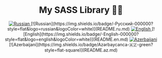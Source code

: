 <div align="center">
   <h1>My SASS Library 🎨✨</h1>
  <!-- Флаги языков -->
  <p>
    <a href="#русский">
      <img src="https://img.shields.io/badge/Русский-🇷🇺-critical?style=for-the-badge&logo=russian&logoColor=white" alt="Russian">
    </a>
    [![Russian](https://img.shields.io/badge/-Русский-000000?style=flat&logo=russian&logoColor=white)](README.ru.md)
    <a href="#english">
      <img src="https://img.shields.io/badge/English-🇬🇧-blue?style=for-the-badge&logo=english&logoColor=white" alt="English">
    </a>
    [![English](https://img.shields.io/badge/-English-000000?style=flat&logo=english&logoColor=white)](README.en.md)
    <a href="#azərbaycanca">
      <img src="https://img.shields.io/badge/Azərbaycan-🇦🇿-green?style=for-the-badge&color=89CFF0&logo=azurepipelines&logoColor=blue" alt="Azerbaijani">
    </a>
    [![Azerbaijani](https://img.shields.io/badge/Azərbaycanca-🇦🇿-green?style=flat-square)](README.az.md)
  </p>
</div>
